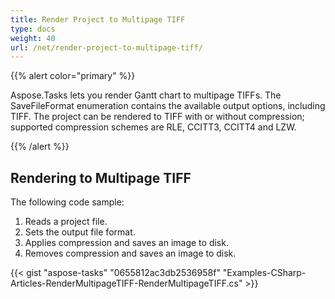 ```yaml
---
title: Render Project to Multipage TIFF
type: docs
weight: 40
url: /net/render-project-to-multipage-tiff/
---
```


{{% alert color="primary" %}} 

Aspose.Tasks lets you render Gantt chart to multipage TIFFs.
The SaveFileFormat enumeration contains the available output options, including TIFF. The project can be rendered to TIFF with or without compression; supported compression schemes are RLE, CCITT3, CCITT4 and LZW.

{{% /alert %}} 
## **Rendering to Multipage TIFF**
The following code sample:

1. Reads a project file.
1. Sets the output file format.
1. Applies compression and saves an image to disk.
1. Removes compression and saves an image to disk.
 

{{< gist "aspose-tasks" "0655812ac3db2536958f" "Examples-CSharp-Articles-RenderMultipageTIFF-RenderMultipageTIFF.cs" >}}

